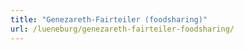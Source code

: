 ```yaml
---
title: "Genezareth-Fairteiler (foodsharing)"
url: /lueneburg/genezareth-fairteiler-foodsharing/
---
```

